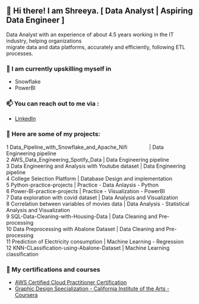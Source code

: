 ## 👋 Hi there! I am Shreeya. [ Data Analyst | Aspiring Data Engineer ]



Data Analyst with an experience of about 4.5 years working in the IT industry, helping organizations </br>
migrate data and data platforms, accurately and efficiently, following ETL processes.

### 🌱 I am currently upskilling myself in  <br>

- Snowflake <br>
- PowerBI <br>

### 📫 You can reach out to me via : <br>

- [LinkedIn](https://www.linkedin.com/in/shreeyapravinjoshi/)
    

### 🌱 Here are some of my projects: <br>
 

1	Data_Pipeline_with_Snowflake_and_Apache_Nifi   $~~~~~~~~~~~~~$       | Data Engineering pipeline <br>
2	AWS_Data_Engineering_Spotify_Data                     |	Data Engineering pipeline <br>
3	Data Engineering and Analysis with Youtube dataset    | Data Engineering pipeline <br>
4	College Selection Platform                            | Database Design and implementation <br>
5	Python-practice-projects                              | Practice - Data Anlaysis - Python <br>
6	Power-BI-practice-projects                            | Practice - Visualization - PowerBI <br>
7	Data exploration with covid dataset	                  | Data Analysis and Visualization <br>
8	Correlation between variables of movies data          | Data Analysis - Statistical Analysis and Visualization <br>
9	SQL-Data-Cleaning-with-Housing-Data	                  | Data Cleaning and Pre-processing <br>
10	Data Preprocessing with Abalone Dataset	              | Data Cleaning and Pre-processing <br>
11	Prediction of Electricity consumption	              | Machine Learning - Regression <br>
12	KNN-CLassification-using-Abalone-Dataset              | Machine Learning classification <br>


### 🌱 My certifications and courses 

- [AWS Certified Cloud Practitioner Certification](https://cp.certmetrics.com/amazon/en/public/verify/credential/d907587eea8344c893032be9a0ce7473) 
- [Graphic Design Specialization - California Institute of the Arts - Coursera](https://coursera.org/share/0df0400bce7f52bddceace914944c243)



<!--
- 🔭 I’m currently working on ...
- 🌱 I’m currently learning ...
- 👯 I’m looking to collaborate on ...
- 🤔 I’m looking for help with ...
- 💬 Ask me about ...
- 📫 How to reach me: ...
- 😄 Pronouns: ...
- ⚡ Fun fact: ...
-->